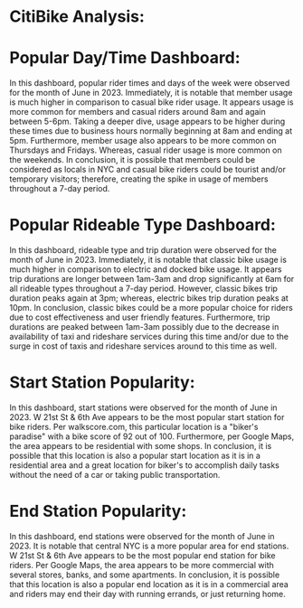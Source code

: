 # CitiBike Analysis:

# Popular Day/Time Dashboard:
In this dashboard, popular rider times and days of the week were observed for the month of June in 2023. Immediately, it is notable that member usage is much higher in comparison to casual bike rider usage. It appears usage is more common for members and casual riders around 8am and again between 5-6pm. Taking a deeper dive, usage appears to be higher during these times due to business hours normally beginning at 8am and ending at 5pm. Furthermore, member usage also appears to be more common on Thursdays and Fridays. Whereas, casual rider usage is more common on the weekends. In conclusion, it is possible that members could be considered as locals in NYC and casual bike riders could be tourist and/or temporary visitors; therefore, creating the spike in usage of members throughout a 7-day period.

    
# Popular Rideable Type Dashboard:
In this dashboard, rideable type and trip duration were observed for the month of June in 2023. Immediately, it is notable that classic bike usage is much higher in comparison to electric and docked bike usage. It appears trip durations are longer between 1am-3am and drop significantly at 6am for all rideable types throughout a 7-day period. However, classic bikes trip duration peaks again at 3pm; whereas, electric bikes trip duration peaks at 10pm. In conclusion, classic bikes could be a more popular choice for riders due to cost effectiveness and user friendly features. Furthermore, trip durations are peaked between 1am-3am possibly due to the decrease in availability of taxi and rideshare services during this time and/or due to the surge in cost of taxis and rideshare services around to this time as well. 

    
# Start Station Popularity:
In this dashboard, start stations were observed for the month of June in 2023. W 21st St & 6th Ave appears to be the most popular start station for bike riders. Per walkscore.com, this particular location is a "biker's paradise" with a bike score of 92 out of 100. Furthermore, per Google Maps, the area appears to be residential with some shops. In conclusion, it is possible that this location is also a popular start location as it is in a residential area and a great location for biker's to accomplish daily tasks without the need of a car or taking public transportation.


# End Station Popularity:
In this dashboard, end stations were observed for the month of June in 2023. It is notable that central NYC is a more popular area for end stations. W 21st St & 6th Ave appears to be the most popular end station for bike riders. Per Google Maps, the area appears to be more commercial with several stores, banks, and some apartments. In conclusion, it is possible that this location is also a popular end location as it is in a commercial area and riders may end their day with running errands, or just returning home.

